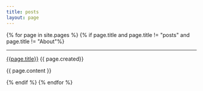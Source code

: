 ```yaml
---
title: posts
layout: page
---
```


{% for page in site.pages %}
{% if page.title and page.title != "posts" and page.title != "About"%}


---

[{{page.title}}]({{page.url}})  {{ page.created}}

{{ page.content }}


{% endif %}
{% endfor %}
